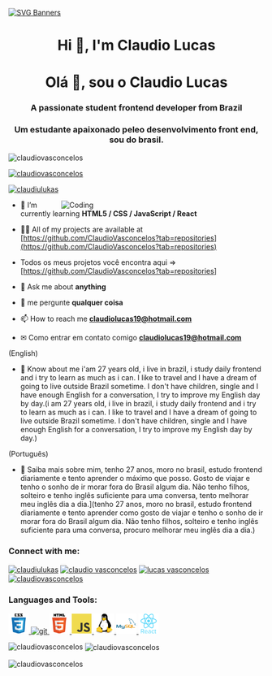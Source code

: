 
[![SVG Banners](https://svg-banners.vercel.app/api?type=typeWriter&text1=Wellcome%20To%20My%20Little%20World%20☕👨‍💻&width=800&height=400)](https://github.com/Akshay090/svg-banners)



<h1 align="center">Hi 👋, I'm Claudio Lucas</h1>

<h1 align="center">Olá 👋, sou o Claudio Lucas</h1>

<h3 align="center">A passionate student frontend developer from Brazil</h3>

<h3 align="center">Um estudante apaixonado peleo desenvolvimento front end, sou do brasil. </h3>

<p align="left"> <img src="https://komarev.com/ghpvc/?username=claudiovasconcelos&label=Profile%20views&color=0e75b6&style=flat" alt="claudiovasconcelos" /> </p>

<p align="left"> <a href="https://github.com/ryo-ma/github-profile-trophy"><img src="https://github-profile-trophy.vercel.app/?username=claudiovasconcelos" alt="claudiovasconcelos" /></a> </p>

<p align="left"> <a href="https://twitter.com/claudiulukas" target="blank"><img src="https://img.shields.io/twitter/follow/claudiulukas?logo=twitter&style=for-the-badge" alt="claudiulukas" /></a> </p>

<img align="right" alt="Coding" width="400" src="https://media1.giphy.com/media/kbRb4eyCNC0aMz5x68/giphy.gif?cid=ecf05e479e6njs68zza85uxshd4ujnzvd96lmukkjav372wt&rid=giphy.gif&ct=g">



- 🌱 I’m currently learning **HTML5 / CSS / JavaScript / React**

- 👨‍💻 All of my projects are available at [https://github.com/ClaudioVasconcelos?tab=repositories](https://github.com/ClaudioVasconcelos?tab=repositories)

- Todos os meus projetos você encontra aqui => [https://github.com/ClaudioVasconcelos?tab=repositories]
- 💬 Ask me about **anything**

- 💬 me pergunte **qualquer coisa**

- 📫 How to reach me **claudiolucas19@hotmail.com**

- ✉ Como entrar em contato comigo **claudiolucas19@hotmail.com**
    
 (English)
- 📄 Know about me i'am 27 years old, i live in brazil, i study daily frontend and i try to learn as much as i can. I like to travel and I have a dream of going to live outside Brazil sometime. I don't have children, single and I have enough English for a conversation, I try to improve my English day by day.(i am 27 years old, i live in brazil, i study daily frontend and i try to learn as much as i can. I like to travel and I have a dream of going to live outside Brazil sometime. I don't have children, single and I have enough English for a conversation, I try to improve my English day by day.)

(Português)
- 📄 Saiba mais sobre mim, tenho 27 anos, moro no brasil, estudo frontend diariamente e tento aprender o máximo que posso. Gosto de viajar e tenho o sonho de ir morar fora do Brasil algum dia. Não tenho filhos, solteiro e tenho inglês suficiente para uma conversa, tento melhorar meu inglês dia a dia.](tenho 27 anos, moro no brasil, estudo frontend diariamente e tento aprender como gosto de viajar e tenho o sonho de ir morar fora do Brasil algum dia. Não tenho filhos, solteiro e tenho inglês suficiente para uma conversa, procuro melhorar meu inglês dia a dia.)


<h3 align="left">Connect with me:</h3>
<p align="left">
<a href="https://twitter.com/claudiulukas" target="blank"><img align="center" src="https://raw.githubusercontent.com/rahuldkjain/github-profile-readme-generator/master/src/images/icons/Social/twitter.svg" alt="claudiulukas" height="30" width="40" /></a>
<a href="https://linkedin.com/in/claudio vasconcelos" target="blank"><img align="center" src="https://raw.githubusercontent.com/rahuldkjain/github-profile-readme-generator/master/src/images/icons/Social/linked-in-alt.svg" alt="claudio vasconcelos" height="30" width="40" /></a>
<a href="https://fb.com/lucas vasconcelos" target="blank"><img align="center" src="https://raw.githubusercontent.com/rahuldkjain/github-profile-readme-generator/master/src/images/icons/Social/facebook.svg" alt="lucas vasconcelos" height="30" width="40" /></a>
<a href="https://instagram.com/claudiovasconcelos" target="blank"><img align="center" src="https://raw.githubusercontent.com/rahuldkjain/github-profile-readme-generator/master/src/images/icons/Social/instagram.svg" alt="claudiovasconcelos" height="30" width="40" /></a>
</p>

<h3 align="left">Languages and Tools:</h3>
<p align="left"> <a href="https://www.w3schools.com/css/" target="_blank" rel="noreferrer"> <img src="https://raw.githubusercontent.com/devicons/devicon/master/icons/css3/css3-original-wordmark.svg" alt="css3" width="40" height="40"/> </a> <a href="https://git-scm.com/" target="_blank" rel="noreferrer"> <img src="https://www.vectorlogo.zone/logos/git-scm/git-scm-icon.svg" alt="git" width="40" height="40"/> </a> <a href="https://www.w3.org/html/" target="_blank" rel="noreferrer"> <img src="https://raw.githubusercontent.com/devicons/devicon/master/icons/html5/html5-original-wordmark.svg" alt="html5" width="40" height="40"/> </a> <a href="https://developer.mozilla.org/en-US/docs/Web/JavaScript" target="_blank" rel="noreferrer"> <img src="https://raw.githubusercontent.com/devicons/devicon/master/icons/javascript/javascript-original.svg" alt="javascript" width="40" height="40"/> </a> <a href="https://www.linux.org/" target="_blank" rel="noreferrer"> <img src="https://raw.githubusercontent.com/devicons/devicon/master/icons/linux/linux-original.svg" alt="linux" width="40" height="40"/> </a> <a href="https://www.mysql.com/" target="_blank" rel="noreferrer"> <img src="https://raw.githubusercontent.com/devicons/devicon/master/icons/mysql/mysql-original-wordmark.svg" alt="mysql" width="40" height="40"/> </a> <a href="https://reactjs.org/" target="_blank" rel="noreferrer"> <img src="https://raw.githubusercontent.com/devicons/devicon/master/icons/react/react-original-wordmark.svg" alt="react" width="40" height="40"/> </a> </p>

<p><img align="left" src="https://github-readme-stats.vercel.app/api/top-langs?username=claudiovasconcelos&show_icons=true&locale=en&layout=compact" alt="claudiovasconcelos" /></p>

<p>&nbsp;<img align="center" src="https://github-readme-stats.vercel.app/api?username=claudiovasconcelos&show_icons=true&locale=en" alt="claudiovasconcelos" /></p>

<p><img align="center" src="https://github-readme-streak-stats.herokuapp.com/?user=claudiovasconcelos&" alt="claudiovasconcelos" /></p>

